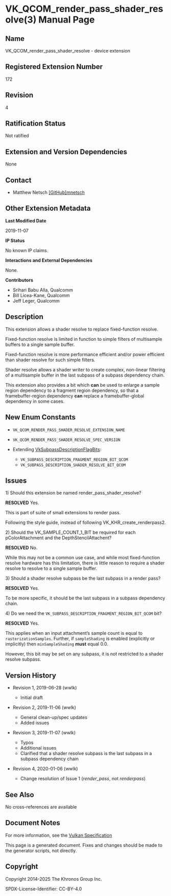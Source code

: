 # VK\_QCOM\_render\_pass\_shader\_resolve(3) Manual Page

## Name

VK\_QCOM\_render\_pass\_shader\_resolve - device extension



## [](#_registered_extension_number)Registered Extension Number

172

## [](#_revision)Revision

4

## [](#_ratification_status)Ratification Status

Not ratified

## [](#_extension_and_version_dependencies)Extension and Version Dependencies

None

## [](#_contact)Contact

- Matthew Netsch [\[GitHub\]mnetsch](https://github.com/KhronosGroup/Vulkan-Docs/issues/new?body=%5BVK_QCOM_render_pass_shader_resolve%5D%20%40mnetsch%0A%2AHere%20describe%20the%20issue%20or%20question%20you%20have%20about%20the%20VK_QCOM_render_pass_shader_resolve%20extension%2A)

## [](#_other_extension_metadata)Other Extension Metadata

**Last Modified Date**

2019-11-07

**IP Status**

No known IP claims.

**Interactions and External Dependencies**

None.

**Contributors**

- Srihari Babu Alla, Qualcomm
- Bill Licea-Kane, Qualcomm
- Jeff Leger, Qualcomm

## [](#_description)Description

This extension allows a shader resolve to replace fixed-function resolve.

Fixed-function resolve is limited in function to simple filters of multisample buffers to a single sample buffer.

Fixed-function resolve is more performance efficient and/or power efficient than shader resolve for such simple filters.

Shader resolve allows a shader writer to create complex, non-linear filtering of a multisample buffer in the last subpass of a subpass dependency chain.

This extension also provides a bit which **can** be used to enlarge a sample region dependency to a fragment region dependency, so that a framebuffer-region dependency **can** replace a framebuffer-global dependency in some cases.

## [](#_new_enum_constants)New Enum Constants

- `VK_QCOM_RENDER_PASS_SHADER_RESOLVE_EXTENSION_NAME`
- `VK_QCOM_RENDER_PASS_SHADER_RESOLVE_SPEC_VERSION`
- Extending [VkSubpassDescriptionFlagBits](https://registry.khronos.org/vulkan/specs/latest/man/html/VkSubpassDescriptionFlagBits.html):
  
  - `VK_SUBPASS_DESCRIPTION_FRAGMENT_REGION_BIT_QCOM`
  - `VK_SUBPASS_DESCRIPTION_SHADER_RESOLVE_BIT_QCOM`

## [](#_issues)Issues

1\) Should this extension be named render\_pass\_shader\_resolve?

**RESOLVED** Yes.

This is part of suite of small extensions to render pass.

Following the style guide, instead of following VK\_KHR\_create\_renderpass2.

2\) Should the VK\_SAMPLE\_COUNT\_1\_BIT be required for each pColorAttachment and the DepthStencilAttachent?

**RESOLVED** No.

While this may not be a common use case, and while most fixed-function resolve hardware has this limitation, there is little reason to require a shader resolve to resolve to a single sample buffer.

3\) Should a shader resolve subpass be the last subpass in a render pass?

**RESOLVED** Yes.

To be more specific, it should be the last subpass in a subpass dependency chain.

4\) Do we need the `VK_SUBPASS_DESCRIPTION_FRAGMENT_REGION_BIT_QCOM` bit?

**RESOLVED** Yes.

This applies when an input attachment’s sample count is equal to `rasterizationSamples`. Further, if `sampleShading` is enabled (explicitly or implicitly) then `minSampleShading` **must** equal 0.0.

However, this bit may be set on any subpass, it is not restricted to a shader resolve subpass.

## [](#_version_history)Version History

- Revision 1, 2019-06-28 (wwlk)
  
  - Initial draft
- Revision 2, 2019-11-06 (wwlk)
  
  - General clean-up/spec updates
  - Added issues
- Revision 3, 2019-11-07 (wwlk)
  
  - Typos
  - Additional issues
  - Clarified that a shader resolve subpass is the last subpass in a subpass dependency chain
- Revision 4, 2020-01-06 (wwlk)
  
  - Change resolution of Issue 1 (*render\_pass*, not *renderpass*)

## [](#_see_also)See Also

No cross-references are available

## [](#_document_notes)Document Notes

For more information, see the [Vulkan Specification](https://registry.khronos.org/vulkan/specs/latest/html/vkspec.html#VK_QCOM_render_pass_shader_resolve)

This page is a generated document. Fixes and changes should be made to the generator scripts, not directly.

## [](#_copyright)Copyright

Copyright 2014-2025 The Khronos Group Inc.

SPDX-License-Identifier: CC-BY-4.0